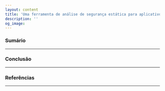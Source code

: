 ```yaml
---
layout: content
title: 'Uma ferramenta de análise de segurança estática para aplicativos Perl modernos'
description: ''
og_image: 
---
```


### Sumário


---

### Conclusão


---

### Referências

---